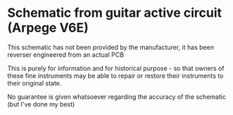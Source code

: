# Schematic from guitar active circuit (Arpege V6E)

This schematic has not been provided by the manufacturer, it has been reverser engineered from an actual PCB

This is purely for information and for historical purpose - so that owners of these fine instruments may be able to repair or restore their instruments to their original state.

No guarantee is given whatsoever regarding the accuracy of the schematic (but I've done my best)



